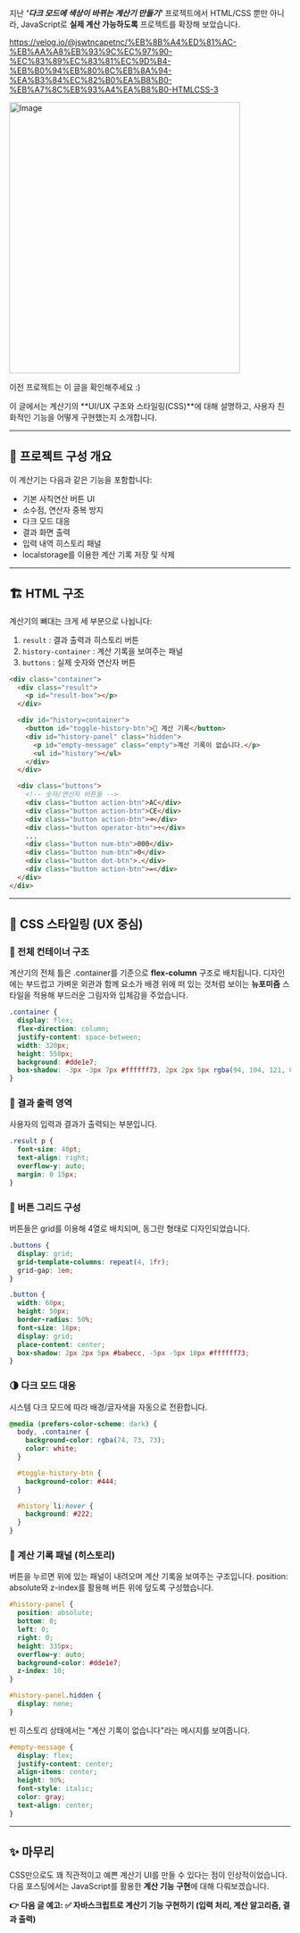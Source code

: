 지난 _**'다크 모드에 색상이 바뀌는 계산기 만들기'**_ 프로젝트에서 HTML/CSS 뿐만 아니라, 
JavaScript로 **실제 계산 가능하도록** 프로젝트를 확장해 보았습니다.

https://velog.io/@jswtncapetnc/%EB%8B%A4%ED%81%AC-%EB%AA%A8%EB%93%9C%EC%97%90-%EC%83%89%EC%83%81%EC%9D%B4-%EB%B0%94%EB%80%8C%EB%8A%94-%EA%B3%84%EC%82%B0%EA%B8%B0-%EB%A7%8C%EB%93%A4%EA%B8%B0-HTMLCSS-3

<img width="413" height="486" alt="Image" src="https://github.com/user-attachments/assets/1a3c27d0-9da2-4b1b-92e7-7dbcfc48a17a" />

이전 프로젝트는 이 글을 확인해주세요 :)

이 글에서는 계산기의 **UI/UX 구조와 스타일링(CSS)**에 대해 설명하고, 
사용자 친화적인 기능을 어떻게 구현했는지 소개합니다.

---

## 🧩 프로젝트 구성 개요

이 계산기는 다음과 같은 기능을 포함합니다:

- 기본 사칙연산 버튼 UI
- 소수점, 연산자 중복 방지
- 다크 모드 대응
- 결과 화면 출력
- 입력 내역 히스토리 패널
- localstorage를 이용한 계산 기록 저장 및 삭제

---

## 🏗️ HTML 구조

계산기의 뼈대는 크게 세 부분으로 나뉩니다:

1. `result` : 결과 출력과 히스토리 버튼
2. `history-container` : 계산 기록을 보여주는 패널
3. `buttons` : 실제 숫자와 연산자 버튼

```html
<div class="container">
  <div class="result">
    <p id="result-box"></p>
  </div>

  <div id="history=container">
    <button id="toggle-history-btn">📜 계산 기록</button>
    <div id="history-panel" class="hidden">
      <p id="empty-message" class="empty">계산 기록이 없습니다.</p>
      <ul id="history"></ul>
    </div>
  </div>

  <div class="buttons">
    <!-- 숫자/연산자 버튼들 -->
    <div class="button action-btn">AC</div>
    <div class="button action-btn">CE</div>
    <div class="button action-btn">⌫</div>
    <div class="button operator-btn">÷</div>
    ...
    <div class="button num-btn">000</div>
    <div class="button num-btn">0</div>
    <div class="button dot-btn">.</div>
    <div class="button action-btn">=</div>
  </div>
</div>
```

---

## 🎨 CSS 스타일링 (UX 중심)

### 📐 전체 컨테이너 구조




계산기의 전체 틀은 .container를 기준으로 **flex-column** 구조로 배치됩니다.
디자인에는 부드럽고 가벼운 외관과 함께 요소가 배경 위에 떠 있는 것처럼 보이는 **뉴포미즘** 스타일을 적용해 부드러운 그림자와 입체감을 주었습니다.

```css
.container {
  display: flex;
  flex-direction: column;
  justify-content: space-between;
  width: 320px;
  height: 550px;
  background: #dde1e7;
  box-shadow: -3px -3px 7px #ffffff73, 2px 2px 5px rgba(94, 104, 121, 0.288);
}
```

### 🧮 결과 출력 영역
사용자의 입력과 결과가 출력되는 부분입니다.

```css
.result p {
  font-size: 40pt;
  text-align: right;
  overflow-y: auto;
  margin: 0 15px;
}

```

### 🔢 버튼 그리드 구성
버튼들은 grid를 이용해 4열로 배치되며, 동그란 형태로 디자인되었습니다.

```css
.buttons {
  display: grid;
  grid-template-columns: repeat(4, 1fr);
  grid-gap: 1em;
}

.button {
  width: 60px;
  height: 50px;
  border-radius: 50%;
  font-size: 18px;
  display: grid;
  place-content: center;
  box-shadow: 2px 2px 5px #babecc, -5px -5px 10px #ffffff73;
}

```

### 🌗 다크 모드 대응
시스템 다크 모드에 따라 배경/글자색을 자동으로 전환합니다.

```css
@media (prefers-color-scheme: dark) {
  body, .container {
    background-color: rgba(74, 73, 73);
    color: white;
  }

  #toggle-history-btn {
    background-color: #444;
  }

  #history li:hover {
    background: #222;
  }
}

```

### 🧾 계산 기록 패널 (히스토리)
버튼을 누르면 위에 있는 패널이 내려오며 계산 기록을 보여주는 구조입니다.
position: absolute와 z-index를 활용해 버튼 위에 덮도록 구성했습니다.

```css
#history-panel {
  position: absolute;
  bottom: 0;
  left: 0;
  right: 0;
  height: 335px;
  overflow-y: auto;
  background-color: #dde1e7;
  z-index: 10;
}

#history-panel.hidden {
  display: none;
}

```

빈 히스토리 상태에서는 "계산 기록이 없습니다"라는 메시지를 보여줍니다.

```css
#empty-message {
  display: flex;
  justify-content: center;
  align-items: center;
  height: 90%;
  font-style: italic;
  color: gray;
  text-align: center;
}

```

---

## ✨ 마무리
CSS만으로도 꽤 직관적이고 예쁜 계산기 UI를 만들 수 있다는 점이 인상적이었습니다.
다음 포스팅에서는 JavaScript를 활용한 **계산 기능 구현**에 대해 다뤄보겠습니다.

**👉 다음 글 예고:
✅ 자바스크립트로 계산기 기능 구현하기 (입력 처리, 계산 알고리즘, 결과 출력)**
